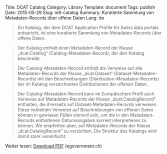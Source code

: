 Title: DCAT Catalog
Category: Library
Template: document
Tags: publish
Date: 2015-05-29
Slug: m8-catalog
Summary: Kuratierte Sammlung von Metadaten-Records über offene Daten
Lang: de

> Ein Katalog, der dem DCAT Application Profile for Swiss data portals entspricht, ist eine kuratierte Sammlung von Metadaten-Records über offene Daten.

> Der Katalog enthält einen Metadaten-Record der Klasse „dcat:Catalog“ (Catalog-Metadaten-Record), der den Katalog beschreibt.

> Der Catalog-Metadaten-Record enthält die Verweise auf alle Metadaten-Records der Klasse „dcat:Dataset“ (Dataset-Metadaten-Records) mit den Beschreibungen (Distribution-Metadaten-Records) der im Katalog verzeichneten Distributionen der offenen Daten.

> Der Catalog-Metadaten-Record kann im Europäischem Profil auch Verweise auf Metadaten-Records der Klasse „dcat:CatalogRecord“ enthalten, die ihrerseits auf Dataset-Metadaten-Records verweisen. Diese indirekten Verweise auf Beschreibungen von offenen Daten können in gewissen Fällen sinnvoll sein, um die in den Metadaten-Records enthaltenen Datumsangaben korrekt interpretieren zu können. Wir empfehlen aber, auf Metadaten-Records der Klasse „dcat:CatalogRecord“ zu verzichten. Die Struktur des Katalogs wird damit stark vereinfacht.

Weiter lesen: [Download PDF](http://www.egovernment.ch/umsetzung/00881/00883/01112/index.html?lang=de&download=NHzLpZeg7t,lnp6I0NTU042l2Z6ln1acy4Zn4Z2qZpnO2Yuq2Z6gpJCDdnt2fGym162epYbg2c_JjKbNoKSn6A--) (egovernment.ch)
